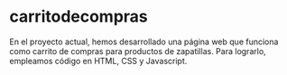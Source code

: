 # carritodecompras
En el proyecto actual, hemos desarrollado una página web que funciona como carrito de compras para productos de zapatillas. Para lograrlo, empleamos código en HTML, CSS y Javascript.
